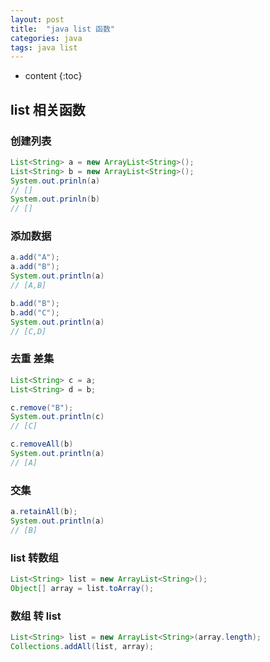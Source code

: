 ```yaml
---
layout: post
title:  "java list 函数"
categories: java
tags: java list
---
```


* content
{:toc}

## list 相关函数

### 创建列表
```java
List<String> a = new ArrayList<String>();
List<String> b = new ArrayList<String>();
System.out.prinln(a)
// []
System.out.prinln(b)
// [] 
```




### 添加数据
```java
a.add("A");
a.add("B");
System.out.println(a)
// [A,B]

b.add("B");
b.add("C");
System.out.println(a)
// [C,D]
```

### 去重 差集
```java
List<String> c = a;
List<String> d = b;

c.remove("B");
System.out.println(c)
// [C]

c.removeAll(b)
System.out.println(a)
// [A] 
```

### 交集
```java
a.retainAll(b);
System.out.println(a)
// [B]
```

### list 转数组
```java
List<String> list = new ArrayList<String>();
Object[] array = list.toArray();
```

### 数组 转 list
```java
List<String> list = new ArrayList<String>(array.length);
Collections.addAll(list, array);
```



